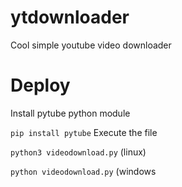 # ytdownloader
Cool simple youtube video downloader
# Deploy
Install pytube python module

```pip install pytube```
Execute the file

```python3 videodownload.py``` (linux)

```python videodownload.py``` (windows

